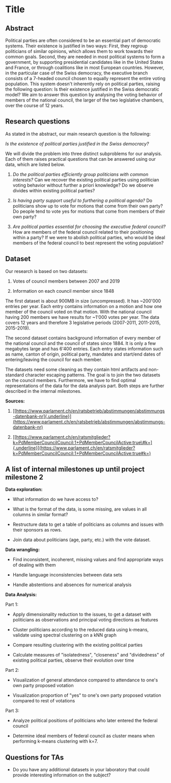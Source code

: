 # Title
## Abstract

Political parties are often considered to be an essential part of
democratic systems. Their existence is justified in two ways: First,
they regroup politicians of similar opinions, which allows them to work
towards their common goals. Second, they are needed in most political
systems to form a government, by supporting presidential candidates like
in the United States and France, or through coalitions like in most
European countries. However, in the particular case of the Swiss
democracy, the executive branch consists of a 7-headed council chosen to
equally represent the entire voting population. This system doesn\'t
inherently rely on political parties, raising the following question: Is
their existence justified in the Swiss democratic model? We aim to
answer this question by analysing the voting behavior of members of the
national council, the larger of the two legislative chambers, over the
course of 12 years.

## Research questions

As stated in the abstract, our main research question is the following:

*Is the existence of political parties justified in the Swiss
democracy?*

We will divide the problem into three distinct subproblems for our
analysis. Each of them raises practical questions that can be answered
using our data, which are listed below.

1.  *Do the political parties efficiently group politicians with common
    interests?* 
    Can we recover the existing political parties using politician voting behavior without further a priori knowledge? 
    Do we observe divides within existing political parties?

2.  *Is having party support useful to furthering a political agenda?*
    Do politicians show up to vote for motions that come from their own party?
    Do people tend to vote yes for motions that come from members of their own party?

3.  *Are political parties essential for choosing the executive federal
    council?*
    How are members of the federal council related to their positioning within a party?
    If we were to abolish political parties, who would be ideal members of the federal council to best represent the voting population?


## Dataset

Our research is based on two datasets:

1.  Votes of council members between 2007 and 2019

2.  Information on each council member since 1848

The first dataset is about 900MB in size (uncompressed). It has
\~200'000 entries per year. Each entry contains information on a motion
and how one member of the council voted on that motion. With the
national council having 200 members we have results for \~1'000 votes
per year. The data covers 12 years and therefore 3 legislative periods
(2007-2011, 2011-2015, 2015-2019).

The second dataset contains background information of every member of
the national council and the council of states since 1884. It is only a
few megabytes large and has 6'400 entries. Each entry states information
such as name, canton of origin, political party, mandates and start/end
dates of entering/leaving the council for each member.

The datasets need some cleaning as they contain html artifacts and
non-standard character escaping patterns. The goal is to join the two
datasets on the council members. Furthermore, we have to find optimal
representations of the data for the data analysis part. Both steps are
further described in the internal milestones.

**Sources:**

1.  [[https://www.parlament.ch/en/ratsbetrieb/abstimmungen/abstimmungs-datenbank-nr]{.underline}](https://www.parlament.ch/en/ratsbetrieb/abstimmungen/abstimmungs-datenbank-nr)

2.  [[https://www.parlament.ch/en/ratsmitglieder?k=PdMemberCouncilCouncil:1+PdMemberCouncilActive:true\#k=]{.underline}](https://www.parlament.ch/en/ratsmitglieder?k=PdMemberCouncilCouncil:1+PdMemberCouncilActive:true#k=)

## A list of internal milestones up until project milestone 2

**Data exploration:**

-   What information do we have access to?

-   What is the format of the data, is some missing, are values in all
    columns in similar format?

-   Restructure data to get a table of politicians as columns and issues
    with their sponsors as rows.

-   Join data about politicians (age, party, etc.) with the vote
    dataset.

**Data wrangling:**

-   Find inconsistent, incoherent, missing values and find appropriate
    ways of dealing with them

-   Handle language inconsistencies between data sets

-   Handle abstentions and absences for numerical analysis

**Data Analysis:**

Part 1:

-   Apply dimensionality reduction to the issues, to get a dataset with politicians as observations and principal voting directions as features

-   Cluster politicians according to the reduced data using k-means, validate using spectral clustering on a kNN graph

-   Compare resulting clustering with the existing political parties

-   Calculate measures of "isolatedness", "closeness" and "dividedness" of existing political parties, observe their evolution over time

Part 2:

-   Visualization of general attendance compared to attendance to one's own party proposed votation

-   Visualization proportion of "yes" to one's own party proposed votation compared to rest of votations

Part 3:

-   Analyze political positions of politicians who later entered the federal council

-   Determine ideal members of federal council as cluster means when performing k-means clustering with k=7.

## Questions for TAs

-   Do you have any additional datasets in your laboratory that could provide interesting information on the subject?
